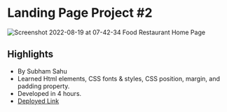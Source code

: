 # Landing Page Project #2
![Screenshot 2022-08-19 at 07-42-34 Food Restaurant Home Page](https://user-images.githubusercontent.com/43786036/185527630-54758b78-968a-462b-b45a-7f0337fb821e.png)

## Highlights
- By Subham Sahu
- Learned Html elements, CSS fonts & styles, CSS position, margin, and padding property.
- Developed in 4 hours.
- [Deployed Link](https://sprightly-paletas-044568.netlify.app/)
